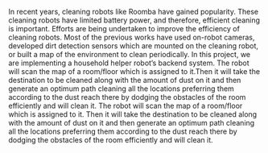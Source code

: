 In recent years, cleaning robots like Roomba have gained popularity. These cleaning robots have limited battery power, and therefore, efficient cleaning is important. Efforts are being undertaken to improve the efficiency of cleaning robots. Most of the previous works have used on-robot cameras, developed dirt detection sensors which are mounted on the cleaning robot, or built a map of the environment to clean periodically. In this project, we are implementing a household helper robot’s backend system. The robot will scan the map of a room/floor which is assigned to it.Then it will take the destination to be cleaned along with the amount of dust on it and then generate an optimum path cleaning all the locations preferring them according to the dust reach there by dodging the obstacles of the room efficiently and will clean it. The robot will scan the map of a room/floor which is assigned to it. Then it will take the destination to be cleaned along with the amount of dust on it and then generate an optimum path cleaning all the locations preferring them according to the dust reach there by dodging the obstacles of the room efficiently and will clean it.
